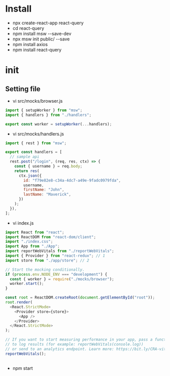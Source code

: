 # Install

- npx create-react-app react-query
- cd react-query
- npm install msw --save-dev
- npx msw init public/ --save
- npm install axios
- npm install react-query

# init

## Setting file

- vi src/mocks/browser.js

```js
import { setupWorker } from "msw";
import { handlers } from "./handlers";

export const worker = setupWorker(...handlers);
```

- vi src/mocks/handlers.js

```js
import { rest } from "msw";

export const handlers = [
  // sample api
  rest.post("/login", (req, res, ctx) => {
    const { username } = req.body;
    return res(
      ctx.json({
        id: "f79e82e8-c34a-4dc7-a49e-9fadc0979fda",
        username,
        firstName: "John",
        lastName: "Maverick",
      })
    );
  }),
];
```

- vi index.js

```js
import React from "react";
import ReactDOM from "react-dom/client";
import "./index.css";
import App from "./App";
import reportWebVitals from "./reportWebVitals";
import { Provider } from "react-redux"; // 1
import store from "./app/store"; // 2

// Start the mocking conditionally.
if (process.env.NODE_ENV === "development") {
  const { worker } = require("./mocks/browser");
  worker.start();
}

const root = ReactDOM.createRoot(document.getElementById("root"));
root.render(
  <React.StrictMode>
    <Provider store={store}>
      <App />
    </Provider>
  </React.StrictMode>
);

// If you want to start measuring performance in your app, pass a function
// to log results (for example: reportWebVitals(console.log))
// or send to an analytics endpoint. Learn more: https://bit.ly/CRA-vitals
reportWebVitals();
```

##

- npm start

